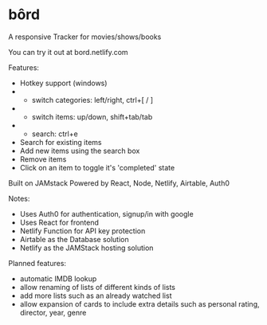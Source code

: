 # bôrd
A responsive Tracker for movies/shows/books

You can try it out at bord.netlify.com

Features:
- Hotkey support (windows)
- - switch categories: left/right, ctrl+\[ / ]
- - switch items: up/down, shift+tab/tab
- - search: ctrl+e
- Search for existing items 
- Add new items using the search box
- Remove items
- Click on an item to toggle it's 'completed' state

Built on JAMstack 
Powered by React, Node, Netlify, Airtable, Auth0

Notes: 
- Uses Auth0 for authentication, signup/in with google
- Uses React for frontend
- Netlify Function for API key protection
- Airtable as the Database solution
- Netlify as the JAMStack hosting solution


Planned features: 
- automatic IMDB lookup
- allow renaming of lists of different kinds of lists
- add more lists such as an already watched list
- allow expansion of cards to include extra details such as personal rating, director, year, genre

